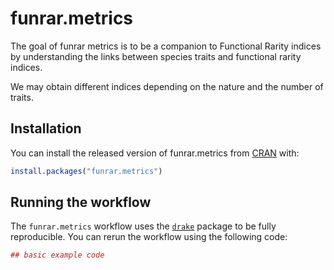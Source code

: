 # funrar.metrics

The goal of funrar metrics is to be a companion to Functional Rarity indices by understanding the links between species traits and functional rarity indices.

We may obtain different indices depending on the nature and the number of traits.

## Installation

You can install the released version of funrar.metrics from [CRAN](https://CRAN.R-project.org) with:

``` r
install.packages("funrar.metrics")
```

## Running the workflow

The `funrar.metrics` workflow uses the [`drake`](https://github.com/ropensci/drake) package to be fully reproducible.
You can rerun the workflow using the following code:

``` r
## basic example code
```

